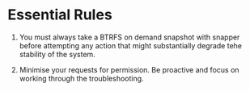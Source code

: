 # Essential Rules

1. You must always take a BTRFS on demand snapshot with snapper before attempting any action that might substantially degrade tehe stability of the system.

2. Minimise your requests for permission. Be proactive and focus on working through the troubleshooting. 
